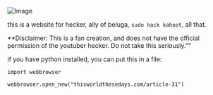 ![Image](https://static.wikia.nocookie.net/beluga/images/7/7e/Heckerwebsite.png/revision/latest?cb=20210908042243)


this is a website for hecker, ally of beluga, `sudo hack kahoot`, all that. 

**Disclaimer: This is a fan creation, and does not have the official permission of the youtuber hecker. Do not take this seriously.""


if you have python installed, you can put this in a file:
```
import webbrowser

webbrowser.open_new("thisworldthesedays.com/article-31")
```
